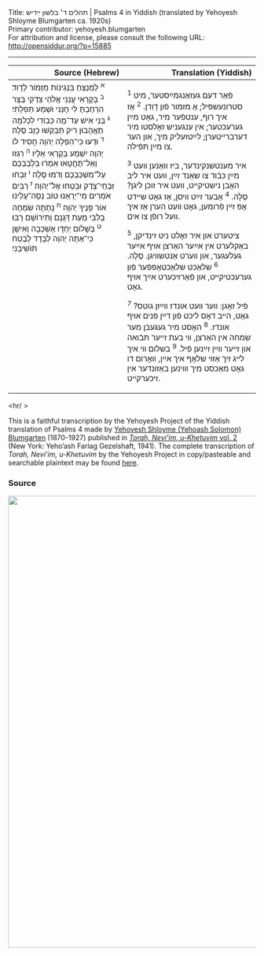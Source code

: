 <html>
<head></head>
<body>
Title: תהלים ד׳ בלשון ײִדיש | Psalms 4 in Yiddish (translated by Yehoyesh Shloyme Blumgarten ca. 1920s)<br />
Primary contributor: yehoyesh.blumgarten<br />
For attribution and license, please consult the following URL: <a href="http://opensiddur.org/?p=15885">http://opensiddur.org/?p=15885</a>
<p />
<hr />

<table style="margin-left: auto;margin-right: auto;" class="draggable">
<thead><tr><th id="x" style="text-align: right;">Source (Hebrew)</th><th style="text-align: right;">Translation (Yiddish)</th></tr></thead>
<tbody>
<tr><td style="vertical-align:top;" width="46%">
<div class="liturgy"><span lang="he">
<sup>א</sup>&nbsp;לַמְנַצֵּחַ בִּנְגִינוֹת מִזְמוֹר לְדָוִד׃ <sup>ב</sup>&nbsp;בְּקָרְאִי עֲנֵנִי אֱלֹהֵי צִדְקִי בַּצָּר הִרְחַבְתָּ לִּי חָנֵּנִי וּשְׁמַע תְּפִלָּתִי׃ <sup>ג</sup>&nbsp;בְּנֵי אִישׁ עַד־מֶה כְבוֹדִי לִכְלִמָּה תֶּאֱהָבוּן רִיק תְּבַקְשׁוּ כָזָב סֶלָה׃ <sup>ד</sup>&nbsp;וּדְעוּ כִּי־הִפְלָה יְהוָה חָסִיד לוֹ יְהוָה יִשְׁמַע בְּקָרְאִי אֵלָיו׃ <sup>ה</sup>&nbsp;רִגְזוּ וְאַל־תֶּחֱטָאוּ אִמְרוּ בִלְבַבְכֶם עַל־מִשְׁכַּבְכֶם וְדֹמּוּ סֶלָה׃ <sup>ו</sup>&nbsp;זִבְחוּ זִבְחֵי־צֶדֶק וּבִטְחוּ אֶל־יְהוָה׃ <sup>ז</sup>&nbsp;רַבִּים אֹמְרִים מִי־יַרְאֵנוּ טוֹב נְסָה־עָלֵינוּ אוֹר פָּנֶיךָ יְהוָה׃ <sup>ח</sup>&nbsp;נָתַתָּה שִׂמְחָה בְלִבִּי מֵעֵת דְּגָנָם וְתִירוֹשָׁם רָבּוּ׃ <sup>ט</sup>&nbsp;בְּשָׁלוֹם יַחְדָּו אֶשְׁכְּבָה וְאִישָׁן כִּי־אַתָּה יְהוָה לְבָדָד לָבֶטַח תּוֹשִׁיבֵנִי׃
</span></div></td>

<td style="vertical-align:top;" width="53%">
<div class="yiddish"><span lang="he">

<sup>1</sup>&nbsp;פֿאַר דעם געזאַנגמײַסטער, מיט סטרונעשפּיל; אַ מזמור פֿון דָוִדן. 
<sup>2</sup>&nbsp;אַז איך רוף, ענטפֿער מיר, גאָט מײַן גערעכטער;
אין ענגעניש זאָלסטו מיר דערברײטערן;
לײַטזעליק מיך, און הער צו מײַן תּפֿילה.

<sup>3</sup>&nbsp;איר מענטשנקינדער, ביז װאַנען
װעט מײַן כּבֿוד צו שאַנד זײַן, 
װעט איר ליב האָבן נישטיקײט, 
װעט איר זוכן ליגן? סֶלָה. 
<sup>4</sup>&nbsp;אָבער זײַט װיסן, אַז גאָט שײדט אָפּ זײַן פֿרומען, 
גאָט װעט הערן אַז איך װעל רופֿן צו אים.

<sup>5</sup>&nbsp;ציטערט און איר זאָלט ניט זינדיקן, 
באַקלערט אין אײַער האַרצן אױף אײַער געלעגער, 
און װערט אַנטשװיגן. סֶלָה. 
<sup>6</sup>&nbsp;שלאַכט שלאַכטאָפּפֿער פֿון גערעכטיקײט, 
און פֿאַרזיכערט אײַך אױף גאָט.

<sup>7</sup>&nbsp;פֿיל זאָגן: װער װעט אונדז װײַזן גוטס?
גאָט, הײב דאָס ליכט פֿון דײַן פּנים אױף אונדז. 
<sup>8</sup>&nbsp;האָסט מיר געגעבן מער שִׂמחה אין האַרצן, 
װי בעת זײער תּבֿואה און זײער װײַן זײַנען פֿיל. 
<sup>9</sup>&nbsp;בשלום װי איך לײג זיך אַזױ שלאָף איך אײַן, 
װאָרום דו גאָט מאַכסט מיך װױנען באַזונדער אין זיכערקײט.
</span></div></td>
</tr>
</tbody></table>

<hr/ >

This is a faithful transcription by the Yehoyesh Project of the Yiddish translation of Psalms 4 made by <a href="http://en.wikipedia.org/wiki/Yehoash_%28Blumgarten%29">Yehoyesh Shloyme (Yehoash Solomon) Blumgarten</a> (1870-1927) published in <em><a href="https://archive.org/details/nybc210565">Torah, Neviʼim, u-Khetuvim</em> vol. 2</a> (New York: Yehoʼash Farlag Gezelshaft, 1941). The complete transcription of <em>Torah, Neviʼim, u-Khetuvim</em> by the Yehoyesh Project in copy/pasteable and searchable plaintext may be found <a href="https://opensiddur.org/keriyat-hatorah/tanakh/yehoyeshs-yiddish-translation-of-the-tanakh/">here</a>.

<h3>Source</h3>

<a href="https://archive.org/stream/torahneviimukhet02yeho#page/992/mode/2up"><img src="https://opensiddur.org/wp-content/uploads/2017/07/Psalms-34-Yehoyesh-714x1024.png" alt="" width="640" height="918" class="alignnone size-large wp-image-15880" /></a>
</body>
</html>